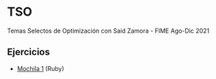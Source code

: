 # TSO
Temas Selectos de Optimización con Said Zamora - FIME Ago-Dic 2021
## Ejercicios
- [Mochila 1](Actividad_1.1/mochila1.rb) (Ruby)
